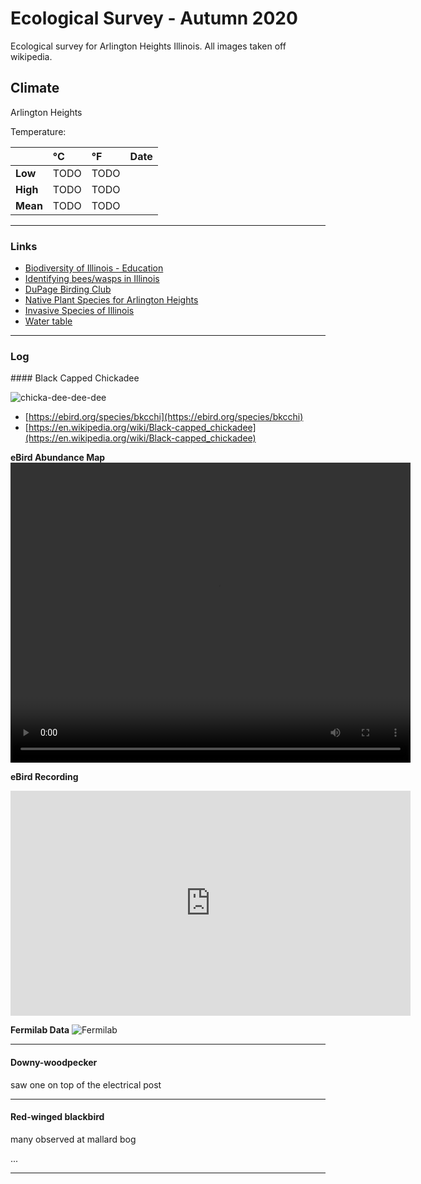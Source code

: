 # Ecological Survey - Autumn 2020

Ecological survey for Arlington Heights Illinois. All images taken off wikipedia.

## Climate

Arlington Heights

Temperature:

|              | °C    | °F     | Date
| :----------- | :---  | :---   | :----
| **Low**      | TODO | TODO |
| **High**     | TODO | TODO | 
| **Mean**     | TODO | TODO |

-------

### Links

- [Biodiversity of Illinois - Education](https://www2.illinois.gov/dnr/education/Pages/Biodiversity-of-Illinois.aspx)
- [Identifying bees/wasps in Illinois](https://www.dph.illinois.gov/topics-services/environmental-health-protection/structural-pest-control/bees-wasps)
- [DuPage Birding Club](https://dupagebirding.org/wp-content/uploads/2020/06/2020_DuPage_Checklist-Combined-3.pdf)
- [Native Plant Species for Arlington Heights](https://www.audubon.org/native-plants/search?zipcode=60004&active_tab=best_results&attribute=&attribute_tier1=&resource=&resource_tier1=&bird_type=&bird_type_tier1=&page=1&page_tier1=1)
- [Invasive Species of Illinois](https://www.invasive.org/illinois/SpeciesofConcern.html)
- [Water table](https://cida.usgs.gov/ngwmn/provider/ISWS/site/P406788/)


-------


### Log

<div id="black-capped-chickadee"></div>
#### Black Capped Chickadee

![chicka-dee-dee-dee](https://upload.wikimedia.org/wikipedia/commons/4/4a/Poecile-atricapilla-001.jpg)

- [https://ebird.org/species/bkcchi](https://ebird.org/species/bkcchi)
- [https://en.wikipedia.org/wiki/Black-capped_chickadee](https://en.wikipedia.org/wiki/Black-capped_chickadee)

**eBird Abundance Map**
<video width="640" height="480" controls>
   <source src="videos/bkcchi-abundance-map-weekly-2019-en.mp4" type="video/mp4">
</video>

**eBird Recording**
<iframe width="640" height="360" src="https://macaulaylibrary.org/asset/54840711/embed/640" frameborder="0" allowfullscreen style="width:640px;"></iframe>

**Fermilab Data**
![Fermilab](https://www.fnal.gov/cgi-bin/ecology/wildlife/bigbar?Black-capped+Chickadee)

-------

#### Downy-woodpecker

saw one on top of the electrical post

-------

#### Red-winged blackbird

many observed at mallard bog

...

-------

